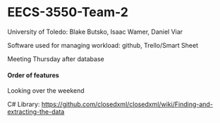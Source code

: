 # EECS-3550-Team-2
University of Toledo: Blake Butsko, Isaac Wamer, Daniel Viar

Software used for managing workload: github, Trello/Smart Sheet

Meeting Thursday after database

#### Order of features
Looking over the weekend

C# Library: https://github.com/closedxml/closedxml/wiki/Finding-and-extracting-the-data
